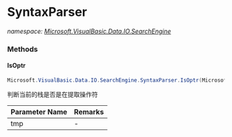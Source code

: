 ﻿# SyntaxParser
_namespace: [Microsoft.VisualBasic.Data.IO.SearchEngine](./index.md)_





### Methods

#### IsOptr
```csharp
Microsoft.VisualBasic.Data.IO.SearchEngine.SyntaxParser.IsOptr(Microsoft.VisualBasic.Language.List{System.Char},Microsoft.VisualBasic.Data.IO.SearchEngine.SyntaxParser.Tokens@)
```
判断当前的栈是否是在提取操作符

|Parameter Name|Remarks|
|--------------|-------|
|tmp|-|



